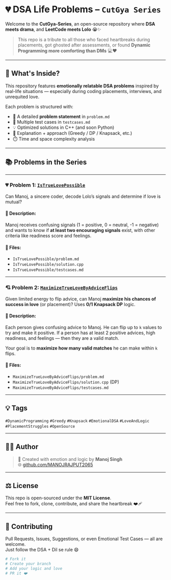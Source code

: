# 💔 DSA Life Problems – `CutGya Series`

Welcome to the **CutGya-Series**, an open-source repository where **DSA meets drama**, and **LeetCode meets Lolo** 😭✨

> This repo is a tribute to all those who faced heartbreaks during placements, got ghosted after assessments, or found **Dynamic Programming more comforting than DMs** 💻❤️

---

## 🚀 What's Inside?

This repository features **emotionally relatable DSA problems** inspired by real-life situations — especially during coding placements, interviews, and unrequited love.

Each problem is structured with:
- 📄 A detailed **problem statement** in `problem.md`
- 🧪 Multiple test cases in `testcases.md`
- 💡 Optimized solutions in C++ (and soon Python)
- 🧠 Explanation + approach (Greedy / DP / Knapsack, etc.)
- ⏱️ Time and space complexity analysis

---

## 📚 Problems in the Series

---

### 💔 Problem 1: [`IsTrueLovePossible`](IsTrueLovePossible/problem.md)

Can Manoj, a sincere coder, decode Lolo’s signals and determine if love is mutual?

#### 🔸 Description:
Manoj receives confusing signals (1 = positive, 0 = neutral, -1 = negative) and wants to know if **at least two encouraging signals** exist, with other criteria like readiness score and feelings.

#### 📂 Files:
- `IsTrueLovePossible/problem.md`
- `IsTrueLovePossible/solution.cpp`
- `IsTrueLovePossible/testcases.md`

---

### 💘 Problem 2: [`MaximizeTrueLoveByAdviceFlips`](MaximizeTrueLoveByAdviceFlips/problem.md)

Given limited energy to flip advice, can Manoj **maximize his chances of success in love** (or placement)? Uses **0/1 Knapsack DP** logic.

#### 🔸 Description:
Each person gives confusing advice to Manoj. He can flip up to `k` values to try and make it positive. If a person has at least 2 positive advices, high readiness, and feelings — then they are a valid match.

Your goal is to **maximize how many valid matches** he can make within `k` flips.

#### 📂 Files:
- `MaximizeTrueLoveByAdviceFlips/problem.md`
- `MaximizeTrueLoveByAdviceFlips/solution.cpp` (DP)
- `MaximizeTrueLoveByAdviceFlips/testcases.md`

---

## 💡 Tags

`#DynamicProgramming` `#Greedy` `#Knapsack` `#EmotionalDSA` `#LoveAndLogic` `#PlacementStruggles` `#OpenSource`

---

## 👨‍💻 Author

> 💬 Created with emotion and logic by **Manoj Singh**  
> 🌐 [github.com/MANOJRAJPUT2065](https://github.com/MANOJRAJPUT2065)

---

## ⚖️ License

This repo is open-sourced under the **MIT License**.  
Feel free to fork, clone, contribute, and share the heartbreak ❤️‍🩹

---

## 🙌 Contributing

Pull Requests, Issues, Suggestions, or even Emotional Test Cases — all are welcome.  
Just follow the DSA + Dil se rule 😄

```bash
# Fork it
# Create your branch
# Add your logic and love
# PR it ❤️
